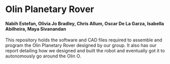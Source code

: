 # Olin Planetary Rover
#### Nabih Estefan, Olivia Jo Bradley, Chris Allum, Oscar De La Garza, Isabella Abilheira, Maya Sivanandan
This repository holds the software and CAD files required to assemble and program the Olin Planetary Rover designed by our group. It also has our report detailing how we designed and built the robot and eventually got it to autonomously go around the Olin O.
